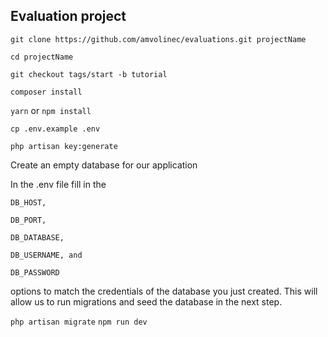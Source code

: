 ## Evaluation project

`git clone https://github.com/amvolinec/evaluations.git projectName`

`cd projectName`

`git checkout tags/start -b tutorial`

`composer install`

`yarn` or `npm install`

`cp .env.example .env`

`php artisan key:generate`

Create an empty database for our application

In the .env file fill in the 

    DB_HOST, 

    DB_PORT, 

    DB_DATABASE, 

    DB_USERNAME, and 

    DB_PASSWORD 

options to match the credentials of the database you just created. This will allow us to run migrations and seed the database in the next step.

`php artisan migrate`
`npm run dev`


